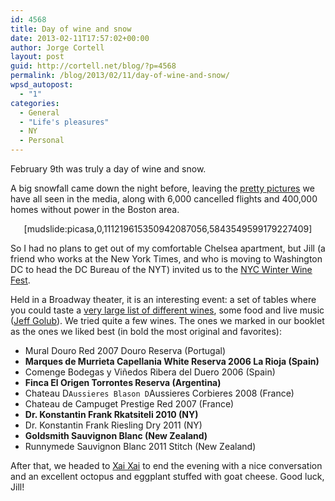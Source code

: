 ```yaml
---
id: 4568
title: Day of wine and snow
date: 2013-02-11T17:57:02+00:00
author: Jorge Cortell
layout: post
guid: http://cortell.net/blog/?p=4568
permalink: /blog/2013/02/11/day-of-wine-and-snow/
wpsd_autopost:
  - "1"
categories:
  - General
  - "Life's pleasures"
  - NY
  - Personal
---
```

</p> 

February 9th was truly a day of wine and snow.

A big snowfall came down the night before, leaving the [pretty pictures](http://robinlangsdorf.com/new-blog/2013/2/11/winter-wonderland-weekend-nyc "http://robinlangsdorf.com/new-blog/2013/2/11/winter-wonderland-weekend-nyc") we have all seen in the media, along with 6,000 cancelled flights and 400,000 homes without power in the Boston area.

<p style="text-align: center">
  [mudslide:picasa,0,111219615350942087056,5843549599179227409]
</p>

So I had no plans to get out of my comfortable Chelsea apartment, but Jill (a friend who works at the New York Times, and who is moving to Washington DC to head the DC Bureau of the NYT) invited us to the <a title="http://nywinefestivals.com" href="http://nywinefestivals.com" target="_blank">NYC Winter Wine Fest</a>.

Held in a Broadway theater, it is an interesting event: a set of tables where you could taste a <a title="http://nywinefestivals.com/Wine_List_Winter_Wine_2013.html" href="http://nywinefestivals.com/Wine_List_Winter_Wine_2013.html" target="_blank">very large list of different wines</a>, some food and live music (<a title="http://www.jeffgolub.com/" href="http://www.jeffgolub.com/" target="_blank">Jeff Golub</a>). We tried quite a few wines. The ones we marked in our booklet as the ones we liked best (in bold the most original and favorites):

  * Mural Douro Red 2007 Douro Reserva (Portugal)
  * **Marques de Murrieta Capellania White Reserva 2006 La Rioja (Spain)**
  * Comenge Bodegas y Viñedos Ribera del Duero 2006 (Spain)
  * **Finca El Origen Torrontes Reserva (Argentina)**
  * Chateau D`Aussieres Blason D`Aussieres Corbieres 2008 (France)
  * Chateau de Campuget Prestige Red 2007 (France)
  * **Dr. Konstantin Frank Rkatsiteli 2010 (NY)**
  * Dr. Konstantin Frank Riesling Dry 2011 (NY)
  * **Goldsmith Sauvignon Blanc (New Zealand)**
  * Runnymede Sauvignon Blanc 2011 Stitch (New Zealand)

After that, we headed to <a title="http://www.xaixaiwinebar.com" href="http://www.xaixaiwinebar.com" target="_blank">Xai Xai</a> to end the evening with a nice conversation and an excellent octopus and eggplant stuffed with goat cheese. Good luck, Jill!